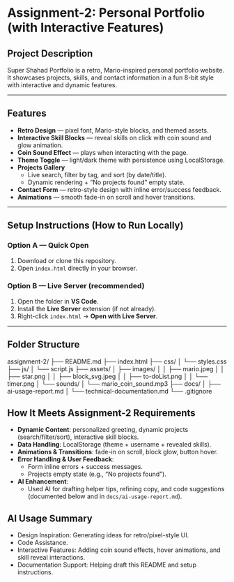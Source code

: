 # Assignment-2: Personal Portfolio (with Interactive Features)

## Project Description
Super Shahad Portfolio is a retro, Mario-inspired personal portfolio website.  
It showcases projects, skills, and contact information in a fun 8-bit style with interactive and dynamic features.

---

## Features
- **Retro Design** — pixel font, Mario-style blocks, and themed assets.
- **Interactive Skill Blocks** — reveal skills on click with coin sound and glow animation.
- **Coin Sound Effect** — plays when interacting with the page.
- **Theme Toggle** — light/dark theme with persistence using LocalStorage.
- **Projects Gallery**
  - Live search, filter by tag, and sort (by date/title).
  - Dynamic rendering + “No projects found” empty state.
- **Contact Form** — retro-style design with inline error/success feedback.
- **Animations** — smooth fade-in on scroll and hover transitions.

---

## Setup Instructions (How to Run Locally)

### Option A — Quick Open
1. Download or clone this repository.  
2. Open `index.html` directly in your browser.

### Option B — Live Server (recommended)
1. Open the folder in **VS Code**.  
2. Install the **Live Server** extension (if not already).  
3. Right-click `index.html` → **Open with Live Server**.

---

## Folder Structure
assignment-2/
├── README.md
├── index.html
├── css/
│   └── styles.css
├── js/
│   └── script.js
├── assets/
│   ├── images/
│   │   ├── mario.jpeg
│   │   ├── star.png
│   │   ├── block_svg.jpeg
│   │   ├── to-doList.png
│   │   └── timer.png
│   └── sounds/
│       └── mario_coin_sound.mp3
├── docs/
│   ├── ai-usage-report.md
│   └── technical-documentation.md
└── .gitignore




## How It Meets Assignment-2 Requirements
- **Dynamic Content**: personalized greeting, dynamic projects (search/filter/sort), interactive skill blocks.
- **Data Handling**: LocalStorage (theme + username + revealed skills).
- **Animations & Transitions**: fade-in on scroll, block glow, button hover.
- **Error Handling & User Feedback**:
  - Form inline errors + success messages.
  - Projects empty state (e.g., “No projects found”).
- **AI Enhancement**:
  - Used AI for drafting helper tips, refining copy, and code suggestions (documented below and in `docs/ai-usage-report.md`).

## AI Usage Summary
- Design Inspiration: Generating ideas for retro/pixel-style UI.
- Code Assistance.
- Interactive Features: Adding coin sound effects, hover animations, and skill reveal interactions.
- Documentation Support: Helping draft this README and setup instructions.
